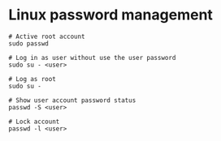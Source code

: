 
# Linux password management



```
# Active root account
sudo passwd

# Log in as user without use the user password
sudo su - <user>

# Log as root
sudo su - 

# Show user account password status
passwd -S <user>

# Lock account
passwd -l <user>
```